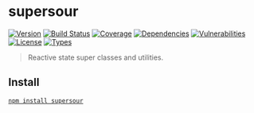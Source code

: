 # supersour

[![Version](https://img.shields.io/npm/v/supersour.svg)](https://www.npmjs.com/package/supersour)
[![Build Status](https://img.shields.io/travis/rafamel/supersour/master.svg)](https://travis-ci.org/rafamel/supersour)
[![Coverage](https://img.shields.io/coveralls/rafamel/supersour/master.svg)](https://coveralls.io/github/rafamel/supersour)
[![Dependencies](https://img.shields.io/david/rafamel/supersour.svg)](https://david-dm.org/rafamel/supersour)
[![Vulnerabilities](https://img.shields.io/snyk/vulnerabilities/npm/supersour.svg)](https://snyk.io/test/npm/supersour)
[![License](https://img.shields.io/github/license/rafamel/supersour.svg)](https://github.com/rafamel/supersour/blob/master/LICENSE)
[![Types](https://img.shields.io/npm/types/supersour.svg)](https://www.npmjs.com/package/supersour)

> Reactive state super classes and utilities.

## Install

[`npm install supersour`](https://www.npmjs.com/package/supersour)
